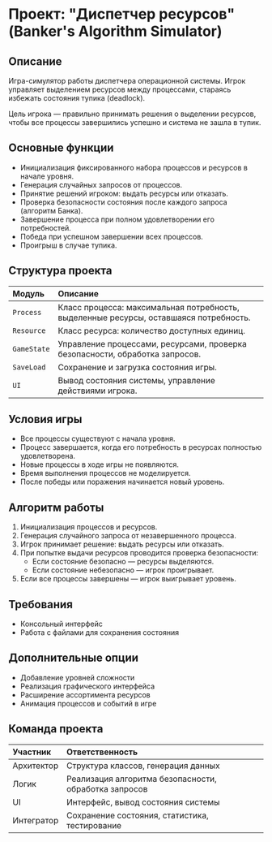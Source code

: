 # Проект: "Диспетчер ресурсов" (Banker's Algorithm Simulator)

## Описание

Игра-симулятор работы диспетчера операционной системы. Игрок управляет выделением ресурсов между процессами, стараясь избежать состояния тупика (deadlock).

Цель игрока — правильно принимать решения о выделении ресурсов, чтобы все процессы завершились успешно и система не зашла в тупик.

## Основные функции

- Инициализация фиксированного набора процессов и ресурсов в начале уровня.
- Генерация случайных запросов от процессов.
- Принятие решений игроком: выдать ресурсы или отказать.
- Проверка безопасности состояния после каждого запроса (алгоритм Банка).
- Завершение процесса при полном удовлетворении его потребностей.
- Победа при успешном завершении всех процессов.
- Проигрыш в случае тупика.

## Структура проекта

| Модуль        | Описание |
|:--------------|:---------|
| `Process`     | Класс процесса: максимальная потребность, выделенные ресурсы, оставшаяся потребность. |
| `Resource`    | Класс ресурса: количество доступных единиц. |
| `GameState`   | Управление процессами, ресурсами, проверка безопасности, обработка запросов. |
| `SaveLoad`    | Сохранение и загрузка состояния игры. |
| `UI`          | Вывод состояния системы, управление действиями игрока. |

## Условия игры

- Все процессы существуют с начала уровня.
- Процесс завершается, когда его потребность в ресурсах полностью удовлетворена.
- Новые процессы в ходе игры не появляются.
- Время выполнения процессов не моделируется.
- После победы или поражения начинается новый уровень.

## Алгоритм работы

1. Инициализация процессов и ресурсов.
2. Генерация случайного запроса от незавершенного процесса.
3. Игрок принимает решение: выдать ресурсы или отказать.
4. При попытке выдачи ресурсов проводится проверка безопасности:
   - Если состояние безопасно — ресурсы выделяются.
   - Если состояние небезопасно — игрок проигрывает.
5. Если все процессы завершены — игрок выигрывает уровень.

## Требования

- Консольный интерфейс
- Работа с файлами для сохранения состояния

## Дополнительные опции

- Добавление уровней сложности
- Реализация графического интерфейса
- Расширение ассортимента ресурсов
- Анимация процессов и событий в игре

## Команда проекта

| Участник | Ответственность |
|:---------|:----------------|
| Архитектор | Структура классов, генерация данных |
| Логик | Реализация алгоритма безопасности, обработка запросов |
| UI | Интерфейс, вывод состояния системы |
| Интегратор | Сохранение состояния, статистика, тестирование |
